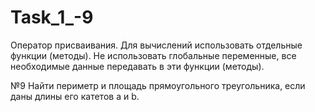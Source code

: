 # Task_1_-9

Оператор присваивания.
Для вычислений использовать отдельные функции (методы). Не использовать глобальные переменные, все необходимые данные передавать в эти функции (методы).

№9 Найти периметр и площадь прямоугольного треугольника, если даны длины его катетов a и b. 
